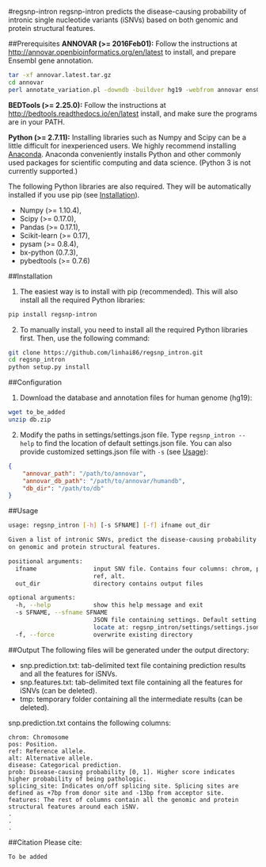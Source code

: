#regsnp-intron
regsnp-intron predicts the disease-causing probability of intronic single nucleotide variants (iSNVs) based on both genomic and protein structural features.

##Prerequisites
**ANNOVAR (>= 2016Feb01):**
Follow the instructions at <http://annovar.openbioinformatics.org/en/latest> to install, and prepare Ensembl gene annotation.
```bash
tar -xf annovar.latest.tar.gz
cd annovar
perl annotate_variation.pl -downdb -buildver hg19 -webfrom annovar ensGene humandb/
```
**BEDTools (>= 2.25.0):**
Follow the instructions at <http://bedtools.readthedocs.io/en/latest> install, and make sure the programs are in your PATH.

**Python (>= 2.7.11):**
Installing libraries such as Numpy and Scipy can be a little difficult for inexperienced users. We highly recommend installing [Anaconda](https://docs.continuum.io/anaconda). Anaconda conveniently installs Python and other commonly used packages for scientific computing and data science. (Python 3 is not currently supported.)

The following Python libraries are also required. They will be automatically installed if you use pip (see [Installation](#Installation)).

* Numpy (>= 1.10.4),
* Scipy (>= 0.17.0),
* Pandas (>= 0.17.1),
* Scikit-learn (>= 0.17),
* pysam (>= 0.8.4),
* bx-python (0.7.3),
* pybedtools (>= 0.7.6)

##Installation
1. The easiest way is to install with pip (recommended). This will also install all the required Python libraries: 
```bash
pip install regsnp-intron
```
2. To manually install, you need to install all the required Python libraries first. Then, use the following command:
```bash
git clone https://github.com/linhai86/regsnp_intron.git
cd regsnp_intron
python setup.py install
```

##Configuration
1. Download the database and annotation files for human genome (hg19):
```bash
wget to_be_added
unzip db.zip
```
2. Modify the paths in settings/settings.json file. Type `regsnp_intron --help` to find the location of default settings.json file. You can also provide customized settings.json file with `-s` (see [Usage](#Usage)):
```json
{
    "annovar_path": "/path/to/annovar",
    "annovar_db_path": "/path/to/annovar/humandb",
    "db_dir": "/path/to/db"
}
```

##Usage
```bash
usage: regsnp_intron [-h] [-s SFNAME] [-f] ifname out_dir

Given a list of intronic SNVs, predict the disease-causing probability based
on genomic and protein structural features.

positional arguments:
  ifname                input SNV file. Contains four columns: chrom, pos,
                        ref, alt.
  out_dir               directory contains output files

optional arguments:
  -h, --help            show this help message and exit
  -s SFNAME, --sfname SFNAME
                        JSON file containing settings. Default setting file
                        locate at: regsnp_intron/settings/settings.json
  -f, --force           overwrite existing directory

```

##Output
The following files will be generated under the output directory:

* snp.prediction.txt: tab-delimited text file containing prediction results and all the features for iSNVs.
* snp.features.txt: tab-delimited text file containing all the features for iSNVs (can be deleted).
* tmp: temporary folder containing all the intermediate results (can be deleted).

snp.prediction.txt contains the following columns:
```
chrom: Chromosome
pos: Position.
ref: Reference allele.
alt: Alternative allele.
disease: Categorical prediction.
prob: Disease-causing probability [0, 1]. Higher score indicates higher probability of being pathologic.
splicing_site: Indicates on/off splicing site. Splicing sites are defined as +7bp from donor site and -13bp from acceptor site.
features: The rest of columns contain all the genomic and protein structural features around each iSNV.
. 
.
.
```

##Citation
Please cite:
```
To be added
```
